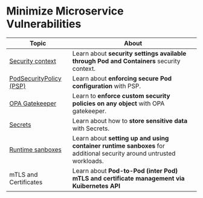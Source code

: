 # Minimize Microservice Vulnerabilities

| Topic | About |
|--------|--------|
| [Security context](security_context.md) | Learn about **security settings available through Pod and Containers** security context. |
| [PodSecurityPolicy (PSP)](psp.md) | Learn about **enforcing secure Pod configuration** with PSP. |
| [OPA Gatekeeper](opa_gatekeeper.md) | Learn to **enforce custom security policies on any object** with OPA gatekeeper. |
| [Secrets](secrets.md) | Learn about how to **store sensitive data** with Secrets. |
| [Runtime sanboxes](runtime_sandboxes.md) | Learn about **setting up and using container runtime sanboxes** for additional security around untrusted workloads. | 
| mTLS and Certificates | Learn about **Pod-to-Pod (inter Pod) mTLS and certificate management via Kuibernetes API** | 
